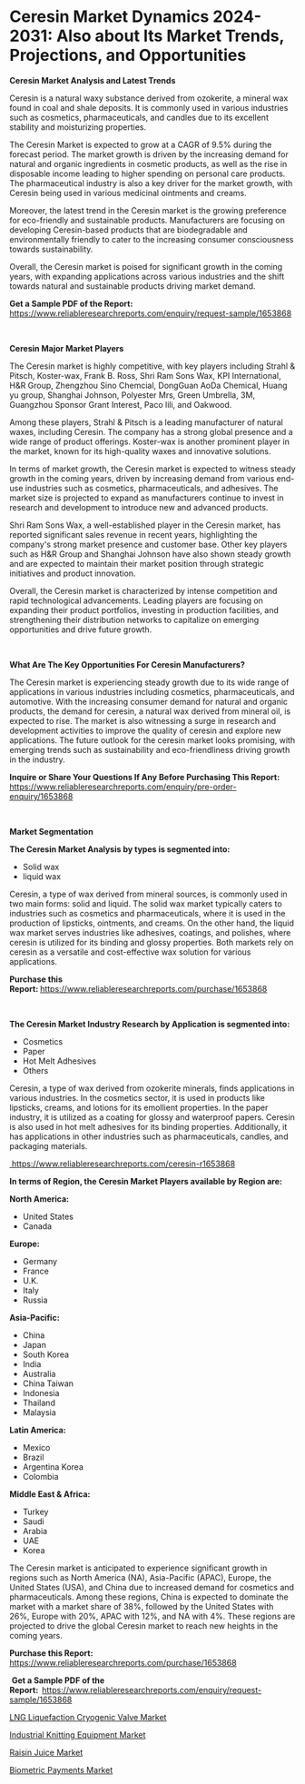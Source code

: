 <p><h1>Ceresin Market Dynamics 2024-2031: Also about Its Market Trends, Projections, and Opportunities</h1></p><p><strong>Ceresin Market Analysis and Latest Trends</strong></p>
<p><p>Ceresin is a natural waxy substance derived from ozokerite, a mineral wax found in coal and shale deposits. It is commonly used in various industries such as cosmetics, pharmaceuticals, and candles due to its excellent stability and moisturizing properties.</p><p>The Ceresin Market is expected to grow at a CAGR of 9.5% during the forecast period. The market growth is driven by the increasing demand for natural and organic ingredients in cosmetic products, as well as the rise in disposable income leading to higher spending on personal care products. The pharmaceutical industry is also a key driver for the market growth, with Ceresin being used in various medicinal ointments and creams.</p><p>Moreover, the latest trend in the Ceresin market is the growing preference for eco-friendly and sustainable products. Manufacturers are focusing on developing Ceresin-based products that are biodegradable and environmentally friendly to cater to the increasing consumer consciousness towards sustainability.</p><p>Overall, the Ceresin market is poised for significant growth in the coming years, with expanding applications across various industries and the shift towards natural and sustainable products driving market demand.</p></p>
<p><strong>Get a Sample PDF of the Report:&nbsp;</strong> <a href="https://www.reliableresearchreports.com/enquiry/request-sample/1653868">https://www.reliableresearchreports.com/enquiry/request-sample/1653868</a></p>
<p>&nbsp;</p>
<p><strong>Ceresin Major Market Players</strong></p>
<p><p>The Ceresin market is highly competitive, with key players including Strahl & Pitsch, Koster-wax, Frank B. Ross, Shri Ram Sons Wax, KPI International, H&R Group, Zhengzhou Sino Chemcial, DongGuan AoDa Chemical, Huang yu group, Shanghai Johnson, Polyester Mrs, Green Umbrella, 3M, Guangzhou Sponsor Grant Interest, Paco lili, and Oakwood.</p><p>Among these players, Strahl & Pitsch is a leading manufacturer of natural waxes, including Ceresin. The company has a strong global presence and a wide range of product offerings. Koster-wax is another prominent player in the market, known for its high-quality waxes and innovative solutions. </p><p>In terms of market growth, the Ceresin market is expected to witness steady growth in the coming years, driven by increasing demand from various end-use industries such as cosmetics, pharmaceuticals, and adhesives. The market size is projected to expand as manufacturers continue to invest in research and development to introduce new and advanced products.</p><p>Shri Ram Sons Wax, a well-established player in the Ceresin market, has reported significant sales revenue in recent years, highlighting the company's strong market presence and customer base. Other key players such as H&R Group and Shanghai Johnson have also shown steady growth and are expected to maintain their market position through strategic initiatives and product innovation.</p><p>Overall, the Ceresin market is characterized by intense competition and rapid technological advancements. Leading players are focusing on expanding their product portfolios, investing in production facilities, and strengthening their distribution networks to capitalize on emerging opportunities and drive future growth.</p></p>
<p>&nbsp;</p>
<p><strong>What Are The Key Opportunities For Ceresin Manufacturers?</strong></p>
<p><p>The Ceresin market is experiencing steady growth due to its wide range of applications in various industries including cosmetics, pharmaceuticals, and automotive. With the increasing consumer demand for natural and organic products, the demand for ceresin, a natural wax derived from mineral oil, is expected to rise. The market is also witnessing a surge in research and development activities to improve the quality of ceresin and explore new applications. The future outlook for the ceresin market looks promising, with emerging trends such as sustainability and eco-friendliness driving growth in the industry.</p></p>
<p><strong>Inquire or Share Your Questions If Any Before Purchasing This Report:</strong> <a href="https://www.reliableresearchreports.com/enquiry/pre-order-enquiry/1653868">https://www.reliableresearchreports.com/enquiry/pre-order-enquiry/1653868</a></p>
<p>&nbsp;</p>
<p><strong>Market Segmentation</strong></p>
<p><strong>The Ceresin Market Analysis by types is segmented into:</strong></p>
<p><ul><li>Solid wax</li><li>liquid wax</li></ul></p>
<p><p>Ceresin, a type of wax derived from mineral sources, is commonly used in two main forms: solid and liquid. The solid wax market typically caters to industries such as cosmetics and pharmaceuticals, where it is used in the production of lipsticks, ointments, and creams. On the other hand, the liquid wax market serves industries like adhesives, coatings, and polishes, where ceresin is utilized for its binding and glossy properties. Both markets rely on ceresin as a versatile and cost-effective wax solution for various applications.</p></p>
<p><strong>Purchase this Report:&nbsp;</strong><a href="https://www.reliableresearchreports.com/purchase/1653868">https://www.reliableresearchreports.com/purchase/1653868</a></p>
<p>&nbsp;</p>
<p><strong>The Ceresin Market Industry Research by Application is segmented into:</strong></p>
<p><ul><li>Cosmetics</li><li>Paper</li><li>Hot Melt Adhesives</li><li>Others</li></ul></p>
<p><p>Ceresin, a type of wax derived from ozokerite minerals, finds applications in various industries. In the cosmetics sector, it is used in products like lipsticks, creams, and lotions for its emollient properties. In the paper industry, it is utilized as a coating for glossy and waterproof papers. Ceresin is also used in hot melt adhesives for its binding properties. Additionally, it has applications in other industries such as pharmaceuticals, candles, and packaging materials.</p></p>
<p><a href="https://www.reliableresearchreports.com/ceresin-r1653868">&nbsp;https://www.reliableresearchreports.com/ceresin-r1653868</a></p>
<p><strong>In terms of Region, the Ceresin Market Players available by Region are:</strong></p>
<p>
    <p> <strong> North America: </strong>
        <ul>
            <li>United States</li>
            <li>Canada</li>
        </ul>
        </p> 
    <p> <strong> Europe: </strong>
        <ul>
            <li>Germany</li>
            <li>France</li>
            <li>U.K.</li>
            <li>Italy</li>
            <li>Russia</li>
        </ul>
        </p> 
    <p> <strong> Asia-Pacific: </strong>
        <ul>
            <li>China</li>
            <li>Japan</li>
            <li>South Korea</li>
            <li>India</li>
            <li>Australia</li>
            <li>China Taiwan</li>
            <li>Indonesia</li>
            <li>Thailand</li>
            <li>Malaysia</li>
        </ul>
        </p> 
    <p> <strong> Latin America: </strong>
        <ul>
            <li>Mexico</li>
            <li>Brazil</li>
            <li>Argentina Korea</li>
            <li>Colombia</li>
        </ul>
        </p> 
    <p> <strong> Middle East & Africa: </strong>
        <ul>
            <li>Turkey</li>
            <li>Saudi</li>
            <li>Arabia</li>
            <li>UAE</li>
            <li>Korea</li>
        </ul>
    </p>
    </p>
<p><p>The Ceresin market is anticipated to experience significant growth in regions such as North America (NA), Asia-Pacific (APAC), Europe, the United States (USA), and China due to increased demand for cosmetics and pharmaceuticals. Among these regions, China is expected to dominate the market with a market share of 38%, followed by the United States with 26%, Europe with 20%, APAC with 12%, and NA with 4%. These regions are projected to drive the global Ceresin market to reach new heights in the coming years.</p></p>
<p><strong>Purchase this Report: </strong><a href="https://www.reliableresearchreports.com/purchase/1653868">https://www.reliableresearchreports.com/purchase/1653868</a></p>
<p>&nbsp;<strong>Get a Sample PDF of the Report:&nbsp;&nbsp;</strong><a href="https://www.reliableresearchreports.com/enquiry/request-sample/1653868">https://www.reliableresearchreports.com/enquiry/request-sample/1653868</a></p>
<p><strong></strong></p>
<p><p><a href="https://www.linkedin.com/pulse/lng-liquefaction-cryogenic-valve-market-size-trends-complete-htige">LNG Liquefaction Cryogenic Valve Market</a></p><p><a href="https://www.linkedin.com/pulse/industrial-knitting-equipment-market-outlook-industry-overview-2qqke?trackingId=mAfuDfboJNeroDG4hg768Q%3D%3D">Industrial Knitting Equipment Market</a></p><p><a href="https://github.com/AlysaLedner2023/Market-Research-Report-List-1/blob/main/raisin-juice-market.md">Raisin Juice Market</a></p><p><a href="https://github.com/JermaineCrona2023/Market-Research-Report-List-1/blob/main/biometric-payments-market.md">Biometric Payments Market</a></p></p>